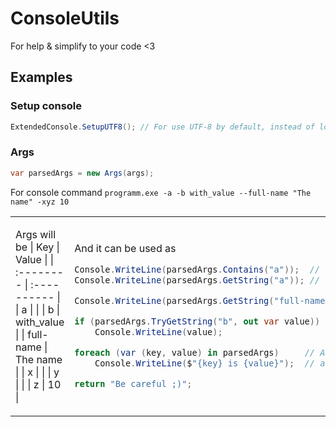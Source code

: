 # ConsoleUtils

For help & simplify to your code <3

## Examples

### Setup console
```cs
ExtendedConsole.SetupUTF8(); // For use UTF-8 by default, instead of local culture
```


### Args
```cs
var parsedArgs = new Args(args);
```
For console command
`programm.exe -a -b with_value --full-name "The name" -xyz 10`  
<table>
  <td>

Args will be
| Key       | Value       |
| :-------- | :---------- |
| a         |             |
| b         | with_value  |
| full-name | The name    |
| x         |             |
| y         |             |
| z         | 10          |


  </td>
  <td width="123456789px">

And it can be used as
```cs
Console.WriteLine(parsedArgs.Contains("a"));  // true
Console.WriteLine(parsedArgs.GetString("a")); // null

Console.WriteLine(parsedArgs.GetString("full-name")); // The name

if (parsedArgs.TryGetString("b", out var value)) // If contains "b"
    Console.WriteLine(value);                    // write the value

foreach (var (key, value) in parsedArgs)     // Access to all args
    Console.WriteLine($"{key} is {value}");  // and write them

return "Be careful ;)";
```

  </td>
</table>


